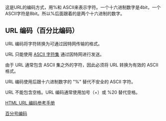 这是URL的编码方式，用%和 ASCII来表示字符。一个十六进制数字是4bit，一个ASCII字符是8bit。所以%后面跟着的是两个十六进制的数字。

## URL 编码（百分比编码）

URL 编码将字符转换为可通过因特网传输的格式。

URL 只能使用 [ASCII 字符集](https://www.w3school.com.cn/charsets/ref_html_ascii.asp) 通过因特网进行发送。

由于 URL 通常包含 ASCII 集之外的字符，因此必须将 URL 转换为有效的 ASCII 格式。

URL 编码使用后跟十六进制数字的 "%" 替代不安全的 ASCII 字符。

URL 不能包含空格。URL 编码通常使用加号（+）或 %20 替代空格。









[HTML URL 编码参考手册](https://www.w3school.com.cn/tags/html_ref_urlencode.asp)

[百分号编码](https://zh.wikipedia.org/wiki/%E7%99%BE%E5%88%86%E5%8F%B7%E7%BC%96%E7%A0%81)

